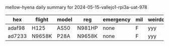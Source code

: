 mellow-hyena daily summary for 2024-05-15-vallejo1-rpi3a-uat-978

|hex|flight|model|reg|emergency|mil|weirdo|
|--|--|--|--|--|--|--|
|adaf98|H125|AS50|N981HP|none|F|yyy|
|ad7233|N9658K|P28A|N9658K|none|F|yyy|
